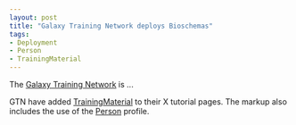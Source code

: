 ```yaml
---
layout: post
title: "Galaxy Training Network deploys Bioschemas"
tags:
- Deployment
- Person
- TrainingMaterial
---
```


The [Galaxy Training Network](https://training.galaxyproject.org/) is ...

GTN have added [TrainingMaterial](/profiles/TrainingMaterial) to their X tutorial pages. The markup also includes the use of the [Person](/profiles/Person) profile.